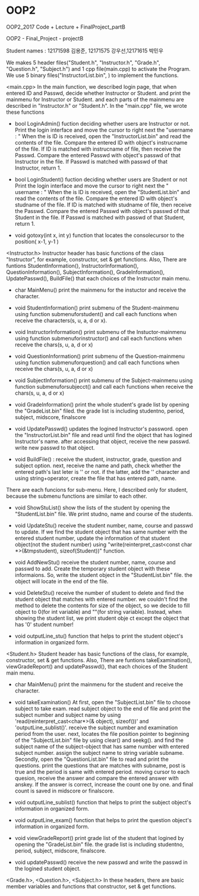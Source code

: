# OOP2
OOP2_2017 Code + Lecture + FinalProject_partB

OOP2 - Final_Project - projectB

Student names : 12171598 김용준, 12171575 강우선,12171615 박민우

We makes 5 header files("Student.h", "Instructor.h", "Grade.h", "Question.h", "Subject.h") and 1 cpp file(main.cpp) to activate the Program. We use 5 binary files("InstructorList.bin", ) to implement the functions.

<main.cpp>
In the main function, we described login page, that when entered ID and Passwd, decide whether Instructor or Student. and print the mainmenu for Instructor or Student. and each parts of the mainmenu are described in "Instructor.h" or "Student.h". In the "main.cpp" file, we wrote these functions 

- bool LoginAdmin() 
fuction deciding whether users are Instructor or not.
Print the login interface and move the cursor to right next the "username : " 
When the is ID is received, open the "InstructorList.bin" and read the contents of the file. 
Compare the entered ID with object's instrucname of the file. 
If ID is matched with instrucname of file, then receive the Passwd.
Compare the entered Passwd with object's passwd of that Instructor in the file. 
If Passwd is matched with passwd of that Instructor, return 1.

- bool LoginStudent() 
fuction deciding whether users are Student or not
Print the login interface and move the cursor to right next the " username : " 
When the is ID is received, open the "StudentList.bin" and read the contents of the file. 
Compare the entered ID with object's studname of the file. 
If ID is matched with studname of file, then receive the Passwd.
Compare the entered Passwd with object's passwd of that Student in the file. 
If Passwd is matched with passwd of that Student, return 1.

- void gotoxy(int x, int y) 
function that locates the consolecursor to the position( x-1, y-1 )
  
<Instructor.h>
Instructor header has basic functions of the class "Instructor", for example, constructor, set & get functions. Also, There are funtions StudentInformation(), InstructorInformation(), QuestionInformation(), SubjectInformation(), GradeInformation(), UpdatePasswd(), BuildFile() that each choices of the Instructor main menu. 

- char MainMenu()
print the mainmenu for the instuctor and receive the character.

- void StudentInformation() 
print submenu of the Student-mainmenu using function submenuforstudent() and call each functions when receive the characters(s, u, a, d or x). 

- void InstructorInformation() 
print submenu of the Instuctor-mainmenu using function submenuforinstructor() and call each functions
when receive the chars(s, u, a, d or x) 

- void QuestionInformation()
print submenu of the Question-mainmenu using function submenuforquestion() and call each functions
when receive the chars(s, u, a, d or x) 

- void SubjectInformation()
print submenu of the Subject-mainmenu using function submenuforsubjecct() and call each functions when   receive the chars(s, u, a, d or x) 
 
- void GradeInformation()
print the whole student's grade list by opening the "GradeList.bin" filed. the grade list is including studentno, period, subject, midscore, finalscore

- void UpdatePasswd()
updates the logined Instructor's password. 
open the "InstructorList.bin" file and read until find the object that has logined Instructor's name. after accessing that object, receive the new passwd. write new passwd to that object. 

- void BuildFile() : 
  receive the student, instructor, grade, question and subject option. next, receive the name and path, check whether the entered path's last leter is '\' or not. if the latter, add the '\' character and using string+operator, create the file that has entered path, name.

There are each funcions for sub-menu. Here, I described only for student, because the submenu functions are similar to each other.

- void ShowStuList() 
show the lists of the student by opening the "StudentList.bin" file. We print studno, name and course of the students.

- void UpdateStu() 
receive the student number, name, course and passwd to update. If we find the student object that has     same number with the entered student number, update the information of that student object(not the   student number) using "write(reinterpret_cast<const char *>(&tmpstudent), sizeof(Student))" function.
   
- void AddNewStu() 
receive the student number, name, course and passwd to add. Create the temporary student object with   these informaions. So, write the student object in the "StudentList.bin" file. the object will locate in the end   of the file.

- void DeleteStu() 
receive the number of student to delete and find the student object that matches with entered number.
we couldn't find the method to delete the contents for size of the object, so we decide to fill object to 
0(for int variable) and ""(for string variable). Instead, when showing the student list, we print student obje
ct except the object that has '0' student number!

- void outputLine_stu()
function that helps to print the student object's information in organized form.

<Student.h>
Student header has basic functions of the class, for example, constructor, set & get functions. Also, 
There are funtions takeExamination(), viewGradeReport() and updatePasswd(), that each choices of the Student main menu. 

- char MainMenu()
print the mainmenu for the student and receive the character.

- void takeExamination()
At first, open the "SubjectList.bin" file to choose subject to take exam. read subject object to the end of file and print the subject number and subject name by using 'read(reinterpret_cast<char*>(& object), sizeof())' and 'outputLine_sublist()'. receive the subject number and examination period from the user. next, locates the file position pointer to beginning of the "SubjectList.bin" file by using clear() and seekg(). and find the subject name of the subject-object that has same number with entered subject number. assign the subject name to string variable subname. 
Secondly, open the "QuestionList.bin" file to read and print the questions. print the questions that are matches with subname, post is true and the period is same with entered period. moving cursor to each quesion, receive the answer and compare the entered answer with anskey. If the answer is correct, increase the count one by one. and final count is saved in midscore or finalscore.  

- void outputLine_sublist()
function that helps to print the subject object's information in organized form.

- void outputLine_exam()
 function that helps to print the question object's information in organized form.

- void viewGradeReport()
print grade list of the student that logined by opening the "GradeList.bin" file. the grade list is including studentno, period, subject, midscore, finalscore.

- void updatePasswd()
receive the new passwd and write the passwd in the logined student object. 

<Grade.h>, <Question.h>, <Subject.h>
In these headers, there are basic member variables and functions that constructor, set & get functions.
  
